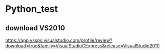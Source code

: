 # Python_test

## download VS2010
https://app.vssps.visualstudio.com/profile/review?download=true&family=VisualStudioCExpress&release=VisualStudio2010